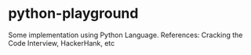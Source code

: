# python-playground

Some implementation using Python Language.
References: Cracking the Code Interview, HackerHank, etc
